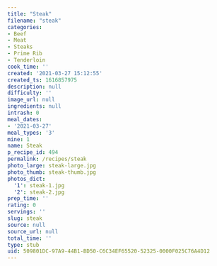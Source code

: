 ```yaml
---
title: "Steak"
filename: "steak"
categories:
- Beef
- Meat
- Steaks
- Prime Rib
- Tenderloin
cook_time: ''
created: '2021-03-27 15:12:55'
created_ts: 1616857975
description: null
difficulty: ''
image_url: null
ingredients: null
intrash: 0
meal_dates:
- '2021-03-27'
meal_types: '3'
mine: 1
name: Steak
p_recipe_id: 494
permalink: /recipes/steak
photo_large: steak-large.jpg
photo_thumb: steak-thumb.jpg
photos_dict:
  '1': steak-1.jpg
  '2': steak-2.jpg
prep_time: ''
rating: 0
servings: ''
slug: steak
source: null
source_url: null
total_time: ''
type: stub
uid: 509801DC-97A9-44B1-BD50-C6C34EF65520-52325-0000F025C76A4D12
---
```

<div class="large-8 medium-7 columns" id="writeup">	</div><!-- #writeup -->
</div><!-- #row-one -->
<div class="row" id="row-two">	<div class="medium-4 small-5 columns" id="ingredients">	</div>	<div class="medium-6 small-7 columns" id="directions">	</div>